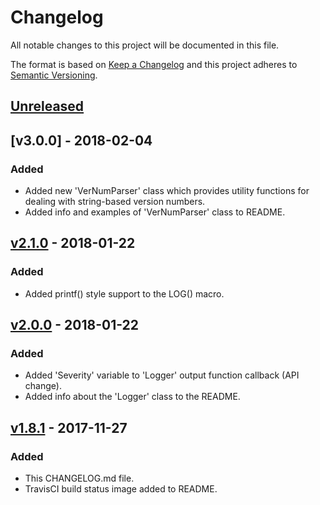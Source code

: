 # Changelog
All notable changes to this project will be documented in this file.

The format is based on [Keep a Changelog](http://keepachangelog.com/en/1.0.0/)
and this project adheres to [Semantic Versioning](http://semver.org/spec/v2.0.0.html).

## [Unreleased]

## [v3.0.0] - 2018-02-04

### Added
- Added new 'VerNumParser' class which provides utility functions for dealing with string-based version numbers.
- Added info and examples of 'VerNumParser' class to README.

## [v2.1.0] - 2018-01-22

### Added
- Added printf() style support to the LOG() macro.

## [v2.0.0] - 2018-01-22

### Added
- Added 'Severity' variable to 'Logger' output function callback (API change).
- Added info about the 'Logger' class to the README.

## [v1.8.1] - 2017-11-27

### Added
- This CHANGELOG.md file.
- TravisCI build status image added to README.

[Unreleased]: https://github.com/mbedded-ninja/CppUtils/compare/v2.1.0...HEAD
[v2.1.0]: https://github.com/mbedded-ninja/CppUtils/compare/v2.0.0...v2.1.0
[v2.0.0]: https://github.com/mbedded-ninja/CppUtils/compare/v1.8.1...v2.0.0
[v1.8.1]: https://github.com/mbedded-ninja/CppUtils/compare/v1.8.0...v1.8.1
